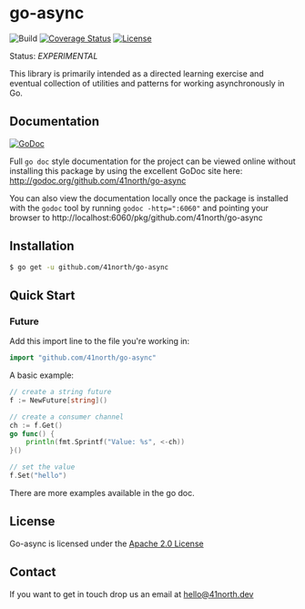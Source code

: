 # go-async

![Build](https://github.com/41north/go-async/actions/workflows/ci.yml/badge.svg)
[![Coverage Status](https://coveralls.io/repos/github/41north/go-async/badge.svg?branch=feat/readme)](https://coveralls.io/github/41north/go-async?branch=feat/readme)
[![License](https://img.shields.io/badge/License-Apache_2.0-blue.svg)](https://opensource.org/licenses/Apache-2.0)

Status: _EXPERIMENTAL_

This library is primarily intended as a directed learning exercise and eventual collection of utilities and patterns
for working asynchronously in Go.

## Documentation

[![GoDoc](https://img.shields.io/badge/godoc-reference-blue.svg)](http://godoc.org/github.com/41north/go-async)

Full `go doc` style documentation for the project can be viewed online without
installing this package by using the excellent GoDoc site here:
http://godoc.org/github.com/41north/go-async

You can also view the documentation locally once the package is installed with
the `godoc` tool by running `godoc -http=":6060"` and pointing your browser to
http://localhost:6060/pkg/github.com/41north/go-async

## Installation

```bash
$ go get -u github.com/41north/go-async
```

## Quick Start

### Future

Add this import line to the file you're working in:

```Go
import "github.com/41north/go-async"
```

A basic example:

```Go
// create a string future
f := NewFuture[string]()

// create a consumer channel
ch := f.Get()
go func() {
	println(fmt.Sprintf("Value: %s", <-ch))
}()

// set the value
f.Set("hello")
```

There are more examples available in the go doc.

## License

Go-async is licensed under the [Apache 2.0 License](LICENSE)

## Contact

If you want to get in touch drop us an email at [hello@41north.dev](mailto:hello@41north.dev)
